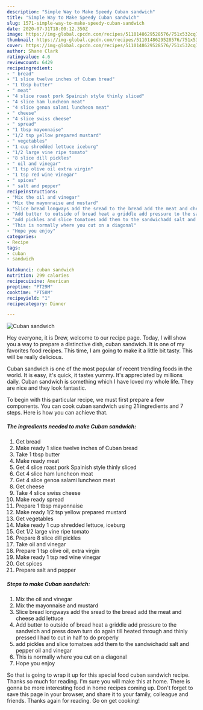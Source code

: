 ```yaml
---
description: "Simple Way to Make Speedy Cuban sandwich"
title: "Simple Way to Make Speedy Cuban sandwich"
slug: 1571-simple-way-to-make-speedy-cuban-sandwich
date: 2020-07-31T18:00:12.350Z
image: https://img-global.cpcdn.com/recipes/5110148629528576/751x532cq70/cuban-sandwich-recipe-main-photo.jpg
thumbnail: https://img-global.cpcdn.com/recipes/5110148629528576/751x532cq70/cuban-sandwich-recipe-main-photo.jpg
cover: https://img-global.cpcdn.com/recipes/5110148629528576/751x532cq70/cuban-sandwich-recipe-main-photo.jpg
author: Shane Clark
ratingvalue: 4.6
reviewcount: 6429
recipeingredient:
- " bread"
- "1 slice twelve inches of Cuban bread"
- "1 tbsp butter"
- " meat"
- "4 slice roast pork Spainish style thinly sliced"
- "4 slice ham luncheon meat"
- "4 slice genoa salami luncheon meat"
- " cheese"
- "4 slice swiss cheese"
- " spread"
- "1 tbsp mayonnaise"
- "1/2 tsp yellow prepared mustard"
- " vegetables"
- "1 cup shredded lettuce iceburg"
- "1/2 large vine ripe tomato"
- "8 slice dill pickles"
- " oil and vinegar"
- "1 tsp olive oil extra virgin"
- "1 tsp red wine vinegar"
- " spices"
- " salt and pepper"
recipeinstructions:
- "Mix the oil and vinegar"
- "Mix the mayonnaise and mustard"
- "Slice bread longways add the sread to the bread add the meat and cheese add lettuce"
- "Add butter to outside of bread heat a griddle add pressure to the sandwich and press down turn do again till heated through and thinly pressed I had to cut in half to do properly"
- "add pickles and slice tomatoes add them to the sandwichadd salt and pepper oil and vinegar"
- "This is normally where you cut on a diagonal"
- "Hope you enjoy"
categories:
- Recipe
tags:
- cuban
- sandwich

katakunci: cuban sandwich 
nutrition: 299 calories
recipecuisine: American
preptime: "PT29M"
cooktime: "PT58M"
recipeyield: "1"
recipecategory: Dinner

---
```



![Cuban sandwich](https://img-global.cpcdn.com/recipes/5110148629528576/751x532cq70/cuban-sandwich-recipe-main-photo.jpg)

Hey everyone, it is Drew, welcome to our recipe page. Today, I will show you a way to prepare a distinctive dish, cuban sandwich. It is one of my favorites food recipes. This time, I am going to make it a little bit tasty. This will be really delicious.



Cuban sandwich is one of the most popular of recent trending foods in the world. It is easy, it's quick, it tastes yummy. It's appreciated by millions daily. Cuban sandwich is something which I have loved my whole life. They are nice and they look fantastic.


To begin with this particular recipe, we must first prepare a few components. You can cook cuban sandwich using 21 ingredients and 7 steps. Here is how you can achieve that.

<!--inarticleads1-->

##### The ingredients needed to make Cuban sandwich:

1. Get  bread
1. Make ready 1 slice twelve inches of Cuban bread
1. Take 1 tbsp butter
1. Make ready  meat
1. Get 4 slice roast pork Spainish style thinly sliced
1. Get 4 slice ham luncheon meat
1. Get 4 slice genoa salami luncheon meat
1. Get  cheese
1. Take 4 slice swiss cheese
1. Make ready  spread
1. Prepare 1 tbsp mayonnaise
1. Make ready 1/2 tsp yellow prepared mustard
1. Get  vegetables
1. Make ready 1 cup shredded lettuce, iceburg
1. Get 1/2 large vine ripe tomato
1. Prepare 8 slice dill pickles
1. Take  oil and vinegar
1. Prepare 1 tsp olive oil, extra virgin
1. Make ready 1 tsp red wine vinegar
1. Get  spices
1. Prepare  salt and pepper




<!--inarticleads2-->

##### Steps to make Cuban sandwich:

1. Mix the oil and vinegar
1. Mix the mayonnaise and mustard
1. Slice bread longways add the sread to the bread add the meat and cheese add lettuce
1. Add butter to outside of bread heat a griddle add pressure to the sandwich and press down turn do again till heated through and thinly pressed I had to cut in half to do properly
1. add pickles and slice tomatoes add them to the sandwichadd salt and pepper oil and vinegar
1. This is normally where you cut on a diagonal
1. Hope you enjoy




So that is going to wrap it up for this special food cuban sandwich recipe. Thanks so much for reading. I'm sure you will make this at home. There is gonna be more interesting food in home recipes coming up. Don't forget to save this page in your browser, and share it to your family, colleague and friends. Thanks again for reading. Go on get cooking!
